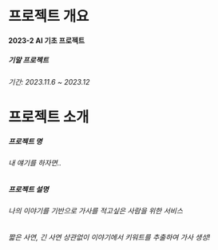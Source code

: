 # 프로젝트 개요
#### 2023-2 AI 기초 프로젝트
##### 기말 프로젝트
###### 기간: 2023.11.6  ~ 2023.12

# 프로젝트 소개
##### 프로젝트 명
###### 내 얘기를 하자면..
##### 프로젝트 설명
###### 나의 이야기를 기반으로 가사를 적고싶은 사람을 위한 서비스
###### 짧은 사연, 긴 사연 상관없이 이야기에서 키워트를 추출하여 가사 생성!

